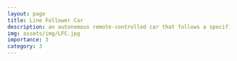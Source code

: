 ```yaml
---
layout: page
title: Line Follower Car 
description: an autonomous remote-controlled car that follows a specific lane 
img: assets/img/LFC.jpg
importance: 3
category: 3
---
```


